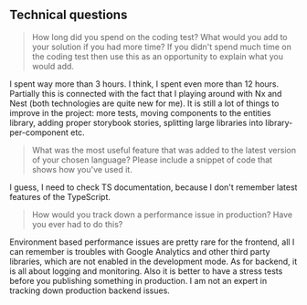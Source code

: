 ## Technical questions

>How long did you spend on the coding test? What would you add to your solution if you had more time? If you didn't spend much time on the coding test then use this as an opportunity to explain what you would add.

I spent way more than 3 hours. I think, I spent even more than 12 hours. Partially this is connected with the fact that I playing around with Nx and Nest (both technologies are quite new for me). It is still a lot of things to improve in the project: more tests, moving components to the entities library, adding proper storybook stories, splitting large libraries into library-per-component etc.

>What was the most useful feature that was added to the latest version of your chosen language? Please include a snippet of code that shows how you've used it.

I guess, I need to check TS documentation, because I don't remember latest features of the TypeScript. 

>How would you track down a performance issue in production? Have you ever had to do this?

Environment based performance issues are pretty rare for the frontend, all I can remember is troubles with Google Analytics and other third party libraries, which are not enabled in the development mode. As for backend, it is all about logging and monitoring. Also it is better to have a stress tests before you publishing something in production. I am not an expert in tracking down production backend issues.